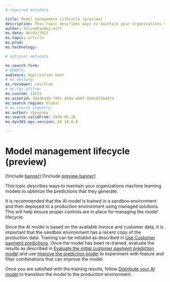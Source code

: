 ```yaml
---
# required metadata

title: Model management lifecycle (preview)
description: This topic describes ways to maintain your organizations machine learning models to optimize the predictions that they generate.
author: ShivamPandey-msft
ms.date: 06/03/2021
ms.topic: article
ms.prod: 
ms.technology: 

# optional metadata

ms.search.form: 
# ROBOTS: 
audience: Application User
# ms.devlang: 
ms.reviewer: roschlom
# ms.tgt_pltfrm: 
ms.custom: 14151
ms.assetid: 3d43ba40-780c-459a-a66f-9a01d556e674
ms.search.region: Global
# ms.search.industry: 
ms.author: shpandey
ms.search.validFrom: 2020-05-28
ms.dyn365.ops.version: AX 10.0.8

---
```


# Model management lifecycle (preview)

[!include [banner](../includes/banner.md)]
[!include [preview banner](../includes/preview-banner.md)]

This topic describes ways to maintain your organizations machine learning models to optimize the predictions that they generate.

It is recommended that the AI model is trained in a sandbox environment and then deployed to a production environment using managed solutions.  This will help ensure proper controls are in place for managing the model lifecycle.

Since the AI model is based on the available invoice and customer data, it is important that the sandbox environment has a recent copy of the production data.  Training can be initiated as described in <link to training steps documentation> [Use Customer payment predictions](use-customer-payment-predictions.md).  Once the model has been re-trained, evaluate the results as described in [Evaluate the initial customer payment prediction model](evaluate-payment-prediction.md) and use <link to improve model documentation> [Improve the prediction model](improve-model.md) to experiment with feature and filter combinations that can improve the model.  

Once you are satisfied with the training results, follow [Distribute your AI model](https://docs.microsoft.com/en-us/ai-builder/distribute-model) to transition the model to the production environment.
 


